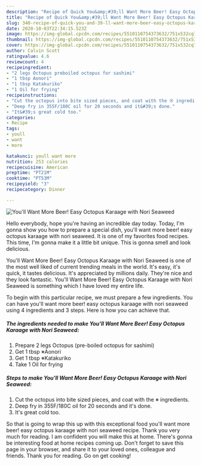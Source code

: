 ```yaml
---
description: "Recipe of Quick You&amp;#39;ll Want More Beer! Easy Octopus Karaage with Nori Seaweed"
title: "Recipe of Quick You&amp;#39;ll Want More Beer! Easy Octopus Karaage with Nori Seaweed"
slug: 340-recipe-of-quick-you-and-39-ll-want-more-beer-easy-octopus-karaage-with-nori-seaweed
date: 2020-10-03T22:34:15.523Z
image: https://img-global.cpcdn.com/recipes/5510110754373632/751x532cq70/youll-want-more-beer-easy-octopus-karaage-with-nori-seaweed-recipe-main-photo.jpg
thumbnail: https://img-global.cpcdn.com/recipes/5510110754373632/751x532cq70/youll-want-more-beer-easy-octopus-karaage-with-nori-seaweed-recipe-main-photo.jpg
cover: https://img-global.cpcdn.com/recipes/5510110754373632/751x532cq70/youll-want-more-beer-easy-octopus-karaage-with-nori-seaweed-recipe-main-photo.jpg
author: Calvin Scott
ratingvalue: 4.6
reviewcount: 4
recipeingredient:
- "2 legs Octopus preboiled octopus for sashimi"
- "1 tbsp Aonori"
- "1 tbsp Katakuriko"
- "1 Oil for frying"
recipeinstructions:
- "Cut the octopus into bite sized pieces, and coat with the ※ ingredients."
- "Deep fry in 355F/180C oil for 20 seconds and it&#39;s done."
- "It&#39;s great cold too."
categories:
- Recipe
tags:
- youll
- want
- more

katakunci: youll want more 
nutrition: 253 calories
recipecuisine: American
preptime: "PT21M"
cooktime: "PT53M"
recipeyield: "3"
recipecategory: Dinner

---
```



![You&#39;ll Want More Beer! Easy Octopus Karaage with Nori Seaweed](https://img-global.cpcdn.com/recipes/5510110754373632/751x532cq70/youll-want-more-beer-easy-octopus-karaage-with-nori-seaweed-recipe-main-photo.jpg)

Hello everybody, hope you're having an incredible day today. Today, I'm gonna show you how to prepare a special dish, you&#39;ll want more beer! easy octopus karaage with nori seaweed. It is one of my favorites food recipes. This time, I'm gonna make it a little bit unique. This is gonna smell and look delicious.



You&#39;ll Want More Beer! Easy Octopus Karaage with Nori Seaweed is one of the most well liked of current trending meals in the world. It's easy, it's quick, it tastes delicious. It's appreciated by millions daily. They're nice and they look fantastic. You&#39;ll Want More Beer! Easy Octopus Karaage with Nori Seaweed is something which I have loved my entire life.


To begin with this particular recipe, we must prepare a few ingredients. You can have you&#39;ll want more beer! easy octopus karaage with nori seaweed using 4 ingredients and 3 steps. Here is how you can achieve that.

<!--inarticleads1-->

##### The ingredients needed to make You&#39;ll Want More Beer! Easy Octopus Karaage with Nori Seaweed:

1. Prepare 2 legs Octopus (pre-boiled octopus for sashimi)
1. Get 1 tbsp ※Aonori
1. Get 1 tbsp ※Katakuriko
1. Take 1 Oil for frying




<!--inarticleads2-->

##### Steps to make You&#39;ll Want More Beer! Easy Octopus Karaage with Nori Seaweed:

1. Cut the octopus into bite sized pieces, and coat with the ※ ingredients.
1. Deep fry in 355F/180C oil for 20 seconds and it&#39;s done.
1. It&#39;s great cold too.




So that is going to wrap this up with this exceptional food you&#39;ll want more beer! easy octopus karaage with nori seaweed recipe. Thank you very much for reading. I am confident you will make this at home. There's gonna be interesting food at home recipes coming up. Don't forget to save this page in your browser, and share it to your loved ones, colleague and friends. Thank you for reading. Go on get cooking!

